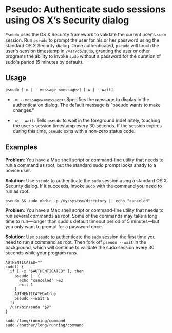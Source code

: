# Pseudo: Authenticate sudo sessions using OS X’s Security dialog

`Pseudo` uses the OS X Security framework to validate the current
user's `sudo` session. Run `pseudo` to prompt the user for his or her
password using the standard OS X Security dialog. Once authenticated,
`pseudo` will touch the user's session timestamp in `/var/db/sudo`,
granting the user or other programs the ability to invoke `sudo`
without a password for the duration of sudo's <TIMEOUT> period (5
minutes by default).

## Usage

    pseudo [-m | --message <message>] [-w | --wait]

* `-m`, `--message=<message>`:
  Specifies the message to display in the authentication dialog. The
  default message is "pseudo wants to make changes."

* `-w`, `--wait`:
  Tells `pseudo` to wait in the foreground indefinitely, touching the
  user's session timestamp every 30 seconds. If the session expires
  during this time, `pseudo` exits with a non-zero status code.

## Examples

**Problem**: You have a Mac shell script or command-line utility
that needs to run a command as root, but the standard sudo prompt
looks shady to a novice user.

**Solution**: Use `pseudo` to authenticate the `sudo` session using a
standard OS X Security dialog. If it succeeds, invoke `sudo` with the
command you need to run as root.

    pseudo && sudo mkdir -p /my/system/directory || echo "canceled"

**Problem**: You have a Mac shell script or command-line utility that
needs to run several commands as root. Some of the commands may take a
long time to run—longer than sudo's default timeout period of 5
minutes—but you only want to prompt for a password once.

**Solution**: Use `pseudo` to authenticate the `sudo` session the
first time you need to run a command as root. Then fork off `pseudo
--wait` in the background, which will continue to validate the sudo
session every 30 seconds while your program runs.

    AUTHENTICATED=""
    sudo() {
      if [ -z "$AUTHENTICATED" ]; then
        pseudo || {
          echo "canceled" >&2
          exit 1
        }
        AUTHENTICATED=true
        pseudo --wait &
      fi
      /usr/bin/sudo "$@"
    }

    sudo /long/running/command
    sudo /another/long/running/command
